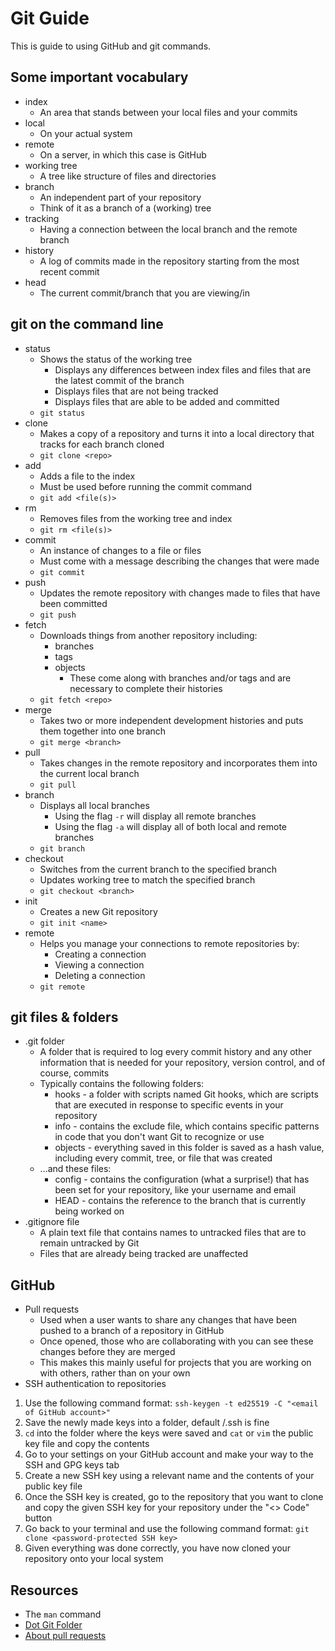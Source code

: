 # Git Guide
This is guide to using GitHub and git commands.

## Some important vocabulary
* index
    * An area that stands between your local files and your commits
* local
    * On your actual system
* remote 
    * On a server, in which this case is GitHub
* working tree
    * A tree like structure of files and directories
* branch
    * An independent part of your repository
    * Think of it as a branch of a (working) tree
* tracking
    * Having a connection between the local branch and the remote branch
* history
    * A log of commits made in the repository starting from the most recent commit
* head
    * The current commit/branch that you are viewing/in

## git on the command line
* status 
    * Shows the status of the working tree
        * Displays any differences between index files and files that are the latest commit of the branch
        * Displays files that are not being tracked
        * Displays files that are able to be added and committed 
    * `git status`
* clone
    * Makes a copy of a repository and turns it into a local directory that tracks for each branch cloned
    * `git clone <repo>`
* add
    * Adds a file to the index
    * Must be used before running the commit command
    * `git add <file(s)>`
* rm
    * Removes files from the working tree and index 
    * `git rm <file(s)>`
* commit
    * An instance of changes to a file or files
    * Must come with a message describing the changes that were made
    * `git commit`
* push
    * Updates the remote repository with changes made to files that have been committed
    * `git push`
* fetch
    * Downloads things from another repository including:
        * branches
        * tags
        * objects 
            * These come along with branches and/or tags and are necessary to complete their histories
    * `git fetch <repo>`
* merge
    * Takes two or more independent development histories and puts them together into one branch
    * `git merge <branch>`
* pull
    * Takes changes in the remote repository and incorporates them into the current local branch
    * `git pull`
* branch
    * Displays all local branches
        * Using the flag `-r` will display all remote branches
        * Using the flag `-a` will display all of both local and remote branches
    * `git branch`
* checkout
    * Switches from the current branch to the specified branch
    * Updates working tree to match the specified branch
    * `git checkout <branch>`
* init
    * Creates a new Git repository
    * `git init <name>`
* remote
    * Helps you manage your connections to remote repositories by:
        * Creating a connection
        * Viewing a connection
        * Deleting a connection
    * `git remote`


## git files & folders
* .git folder
    * A folder that is required to log every commit history and any other information that is needed for your repository, version control, and of course, commits
    * Typically contains the following folders:
        * hooks - a folder with scripts named Git hooks, which are scripts that are executed in response to specific events in your repository
        * info - contains the exclude file, which contains specific patterns in code that you don't want Git to recognize or use
        * objects - everything saved in this folder is saved as a hash value, including every commit, tree, or file that was created
    * ...and these files:
        * config - contains the configuration (what a surprise!) that has been set for your repository, like your username and email
        * HEAD - contains the reference to the branch that is currently being worked on
* .gitignore file
    * A plain text file that contains names to untracked files that are to remain untracked by Git
    * Files that are already being tracked are unaffected

## GitHub
* Pull requests
    * Used when a user wants to share any changes that have been pushed to a branch of a repository in GitHub
    * Once opened, those who are collaborating with you can see these changes before they are merged 
    * This makes this mainly useful for projects that you are working on with others, rather than on your own
* SSH authentication to repositories
1. Use the following command format: `ssh-keygen -t ed25519 -C "<email of GitHub account>"`
2. Save the newly made keys into a folder, default /.ssh is fine
3. `cd` into the folder where the keys were saved and `cat` or `vim` the public key file and copy the contents
4. Go to your settings on your GitHub account and make your way to the SSH and GPG keys tab
5. Create a new SSH key using a relevant name and the contents of your public key file
6. Once the SSH key is created, go to the repository that you want to clone and copy the given SSH key for your repository under the "<> Code" button
7. Go back to your terminal and use the following command format: `git clone <password-protected SSH key>`
8. Given everything was done correctly, you have now cloned your repository onto your local system

## Resources
* The `man` command
* [Dot Git Folder](https://www.toolsqa.com/git/dot-git-folder/#:~:text=A%20.,the%20contents%20of%20the%20folder.)
* [About pull requests](https://docs.github.com/en/pull-requests/collaborating-with-pull-requests/proposing-changes-to-your-work-with-pull-requests/about-pull-requests)
